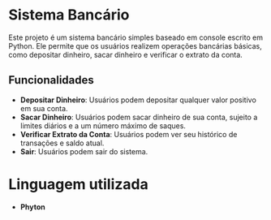 # Sistema Bancário
Este projeto é um sistema bancário simples baseado em console escrito em Python. Ele permite que os usuários realizem operações bancárias básicas, como depositar dinheiro, sacar dinheiro e verificar o extrato da conta.

## Funcionalidades
- **Depositar Dinheiro**: Usuários podem depositar qualquer valor positivo em sua conta.
- **Sacar Dinheiro**: Usuários podem sacar dinheiro de sua conta, sujeito a limites diários e a um número máximo de saques.
- **Verificar Extrato da Conta**: Usuários podem ver seu histórico de transações e saldo atual.
- **Sair**: Usuários podem sair do sistema.

# Linguagem utilizada
- **Phyton**
